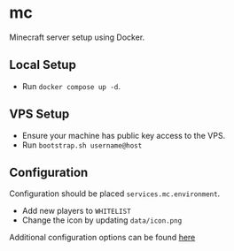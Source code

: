 # mc

Minecraft server setup using Docker.

## Local Setup

- Run `docker compose up -d`.

## VPS Setup

- Ensure your machine has public key access to the VPS.
- Run `bootstrap.sh username@host`

## Configuration

Configuration should be placed `services.mc.environment`.

- Add new players to `WHITELIST`
- Change the icon by updating `data/icon.png`

Additional configuration options can be found [here](https://docker-minecraft-server.readthedocs.io/en/latest/variables/)
